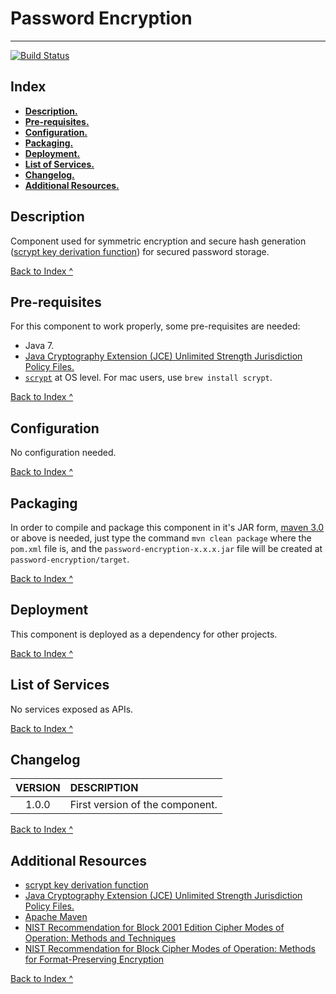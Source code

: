 # Password Encryption
---
[![Build Status](https://travis-ci.org/aaguilerav/password-encryption.svg?branch=master)](https://travis-ci.org/aaguilerav/password-encryption)

## <a id="index"></a>Index

* [**Description.**](#description)
* [**Pre-requisites.**](#preRequisites)
* [**Configuration.**](#configuration)
* [**Packaging.**](#packaging)
* [**Deployment.**](#deployment)
* [**List of Services.**](#listOfServices)
* [**Changelog.**](#changelog)
* [**Additional Resources.**](#additionalResources)

## <a id="description"/></a>Description
Component used for symmetric encryption and secure hash generation ([scrypt key derivation function](http://www.tarsnap.com/scrypt.html)) for secured password storage.

[Back to Index ^](#index)

## <a id="preRequisites"/></a>Pre-requisites
For this component to work properly, some pre-requisites are needed:
* Java 7.
* [Java Cryptography Extension (JCE) Unlimited Strength Jurisdiction Policy Files.](http://www.oracle.com/technetwork/java/javase/downloads/jce-7-download-432124.html)
* [`scrypt`](http://www.tarsnap.com/scrypt.html) at OS level. For mac users, use `brew install scrypt`.

[Back to Index ^](#index)

## <a id="configuration"/></a>Configuration
No configuration needed.

[Back to Index ^](#index)

## <a id="packaging"/></a>Packaging
In order to compile and package this component in it's JAR form, [maven 3.0](https://maven.apache.org/) or above is needed, just type the command `mvn clean package` where the `pom.xml` file is, and the `password-encryption-x.x.x.jar` file will be created at `password-encryption/target`.

[Back to Index ^](#index)

## <a id="deployment"/></a>Deployment
This component is deployed as a dependency for other projects.

[Back to Index ^](#index)

## <a id="listOfServices"></a>List of Services
No services exposed as APIs.

[Back to Index ^](#index)

## <a id="changelog"/></a>Changelog
| VERSION       | DESCRIPTION  |
|:-------------:|:-------------|
| 1.0.0         | First version of the component. |

[Back to Index ^](#index)

## <a id="additionalResources"/></a>Additional Resources

* [scrypt key derivation function](http://www.tarsnap.com/scrypt.html)
* [Java Cryptography Extension (JCE) Unlimited Strength Jurisdiction Policy Files.](http://www.oracle.com/technetwork/java/javase/downloads/jce-7-download-432124.html)
* [Apache Maven](https://maven.apache.org/)
* [NIST Recommendation for Block 2001 Edition Cipher Modes of Operation: Methods and Techniques ](http://nvlpubs.nist.gov/nistpubs/Legacy/SP/nistspecialpublication800-38a.pdf)
* [NIST Recommendation for Block Cipher Modes of Operation: Methods for Format-Preserving Encryption](http://nvlpubs.nist.gov/nistpubs/SpecialPublications/NIST.SP.800-38G.pdf)

[Back to Index ^](#index)
